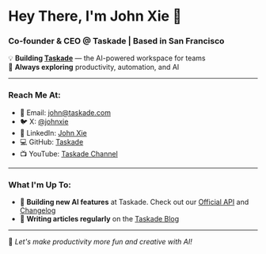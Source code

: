 # Hey There, I'm John Xie 👋
### Co-founder & CEO @ Taskade | Based in San Francisco

💡 **Building [Taskade](https://taskade.com)** — the AI-powered workspace for teams  
🚀 **Always exploring** productivity, automation, and AI  

---

### Reach Me At:
- 📧 Email: [john@taskade.com](mailto:john@taskade.com)
- 🐦 X: [@johnxie](https://twitter.com/johnxie)
- 💼 LinkedIn: [John Xie](https://linkedin.com/in/johnxie)
- 💻 GitHub: [Taskade](https://github.com/taskade)
- 📺 YouTube: [Taskade Channel](https://www.youtube.com/c/taskade)

---

### What I'm Up To:
- 🔭 **Building new AI features** at Taskade. Check out our [Official API](https://developers.taskade.com/) and  [Changelog](https://forum.taskade.com/changelog)
- 📝 **Writing articles regularly** on the [Taskade Blog](https://taskade.com/blog)

---

🚀 *Let's make productivity more fun and creative with AI!*

